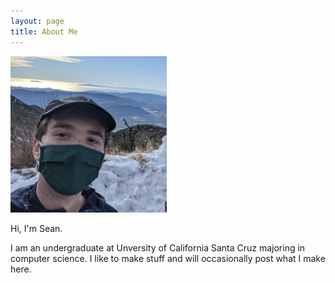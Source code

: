 ```yaml
---
layout: page
title: About Me
---
```



<img src="assets/profile_picture.jpg" alt="Picture of me" width=250 />



Hi, I'm Sean. 

I am an undergraduate at Unversity of California Santa Cruz majoring in computer science.
I like to make stuff and will occasionally post what I make here.



